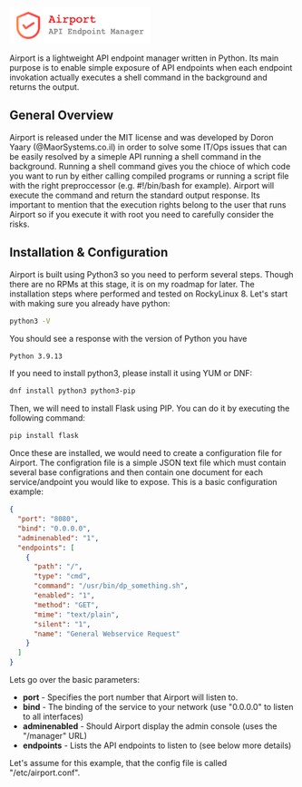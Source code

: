 ![Alt text](airport.png?raw=true)

Airport is a lightweight API endpoint manager written in Python. Its main purpose is to enable simple exposure of API endpoints when each endpoint invokation actually executes a shell command in the background and returns the output.

## General Overview
Airport is released under the MIT license and was developed by Doron Yaary (@MaorSystems.co.il) in order to solve some IT/Ops issues that can be easily resolved by a simeple API running a shell command in the background. Running a shell command gives you the chioce of which code you want to run by either calling compiled programs or running a script file with the right preproccessor (e.g. #!/bin/bash for example). Airport will execute the command and return the standard output response. Its important to mention that the execution rights belong to the user that runs Airport so if you execute it with root you need to carefully consider the risks.

## Installation & Configuration
Airport is built using Python3 so you need to perform several steps. Though there are no RPMs at this stage, it is on my roadmap for later. The installation steps where performed and tested on RockyLinux 8. Let's start with making sure you already have python:

```bash
python3 -V
```

You should see a response with the version of Python you have

```bash
Python 3.9.13
```

If you need to install python3, please install it using YUM or DNF:

```bash
dnf install python3 python3-pip
```

Then, we will need to install Flask using PIP. You can do it by executing the following command:

```bash
pip install flask
```

Once these are installed, we would need to create a configuration file for Airport. The configration file is a simple JSON text file which must contain several base configrations and then contain one document for each service/andpoint you would like to expose. This is a basic configuration example:

```json
{
  "port": "8080",
  "bind": "0.0.0.0",
  "adminenabled": "1",
  "endpoints": [
    {
      "path": "/",
      "type": "cmd",
      "command": "/usr/bin/dp_something.sh",
      "enabled": "1",
      "method": "GET",
      "mime": "text/plain",
      "silent": "1",
      "name": "General Webservice Request"
    }
  ]
}
```

Lets go over the basic parameters:

- **port** - Specifies the port number that Airport will listen to.
- **bind** - The binding of the service to your network (use "0.0.0.0" to listen to all interfaces)
- **adminenabled** - Should Airport display the admin console (uses the "/manager" URL)
- **endpoints** - Lists the API endpoints to listen to (see below more details)

Let's assume for this example, that the config file is called "/etc/airport.conf".
